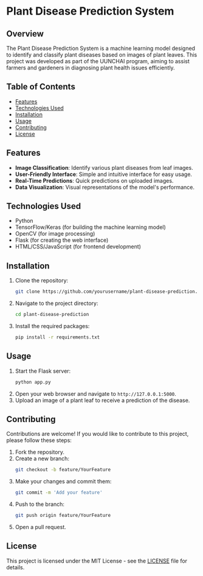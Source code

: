 # Plant Disease Prediction System

## Overview
The Plant Disease Prediction System is a machine learning model designed to identify and classify plant diseases based on images of plant leaves. This project was developed as part of the UUNCHAI program, aiming to assist farmers and gardeners in diagnosing plant health issues efficiently.

## Table of Contents
- [Features](#features)
- [Technologies Used](#technologies-used)
- [Installation](#installation)
- [Usage](#usage)
- [Contributing](#contributing)
- [License](#license)

## Features
- **Image Classification**: Identify various plant diseases from leaf images.
- **User-Friendly Interface**: Simple and intuitive interface for easy usage.
- **Real-Time Predictions**: Quick predictions on uploaded images.
- **Data Visualization**: Visual representations of the model's performance.

## Technologies Used
- Python
- TensorFlow/Keras (for building the machine learning model)
- OpenCV (for image processing)
- Flask (for creating the web interface)
- HTML/CSS/JavaScript (for frontend development)

## Installation
1. Clone the repository:
   ```bash
   git clone https://github.com/yourusername/plant-disease-prediction.git
   ```
2. Navigate to the project directory:
   ```bash
   cd plant-disease-prediction
   ```
3. Install the required packages:
   ```bash
   pip install -r requirements.txt
   ```

## Usage
1. Start the Flask server:
   ```bash
   python app.py
   ```
2. Open your web browser and navigate to `http://127.0.0.1:5000`.
3. Upload an image of a plant leaf to receive a prediction of the disease.

## Contributing
Contributions are welcome! If you would like to contribute to this project, please follow these steps:
1. Fork the repository.
2. Create a new branch:
   ```bash
   git checkout -b feature/YourFeature
   ```
3. Make your changes and commit them:
   ```bash
   git commit -m 'Add your feature'
   ```
4. Push to the branch:
   ```bash
   git push origin feature/YourFeature
   ```
5. Open a pull request.

## License
This project is licensed under the MIT License - see the [LICENSE](LICENSE) file for details.
